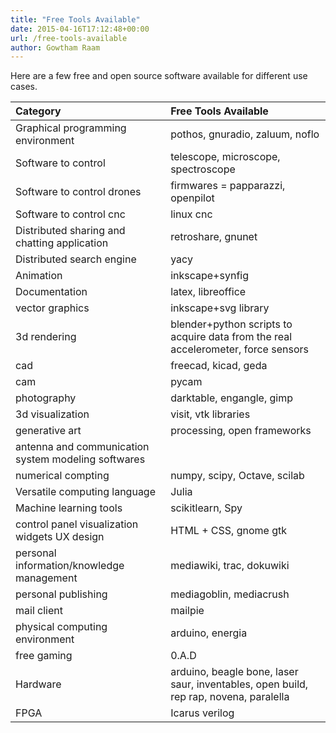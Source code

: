 ```yaml
---
title: "Free Tools Available"
date: 2015-04-16T17:12:48+00:00
url: /free-tools-available
author: Gowtham Raam
---
```


Here are a few free and open source software available for different use cases.

<!--more-->

**Category**|**Free Tools Available**
:-----|:-----
Graphical programming environment|pothos, gnuradio, zaluum, noflo
Software to control|telescope, microscope, spectroscope
Software to control drones|firmwares = papparazzi, openpilot
Software to control cnc|linux cnc
Distributed sharing and chatting application|retroshare, gnunet
Distributed search engine|yacy
Animation|inkscape+synfig
Documentation|latex, libreoffice
vector graphics|inkscape+svg library
3d rendering|blender+python scripts to acquire data from the real accelerometer, force sensors
cad|freecad, kicad, geda
cam|pycam
photography|darktable, engangle, gimp
3d visualization|visit, vtk libraries
generative art|processing, open frameworks
antenna and communication system modeling softwares| 
numerical compting|numpy, scipy, Octave, scilab
Versatile computing language|Julia
Machine learning tools|scikitlearn, Spy
control panel visualization widgets UX design|HTML + CSS, gnome gtk
personal information/knowledge management|mediawiki, trac, dokuwiki
personal publishing|mediagoblin, mediacrush
mail client|mailpie
physical computing environment|arduino, energia
free gaming|0.A.D
Hardware|arduino, beagle bone, laser saur, inventables, open build, rep rap, novena, paralella
FPGA|Icarus verilog